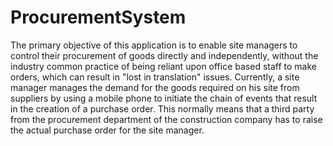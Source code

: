 # ProcurementSystem
The primary objective of this application is to enable site managers to control their procurement of goods directly and independently, without the industry common practice of being reliant upon office based staff to make orders, which can result in "lost in translation" issues. Currently, a site manager manages the demand for the goods required on his site from suppliers by using a mobile phone to initiate the chain of events that result in the creation of a purchase order. This normally means that a third party from the procurement department of the construction company has to raise the actual purchase order for the site manager. 
